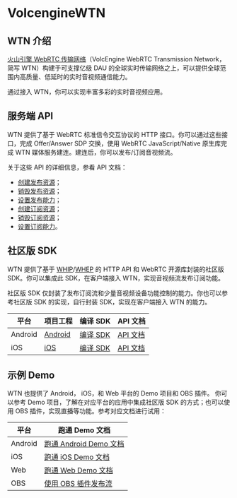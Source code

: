# VolcengineWTN

## WTN 介绍

[火山引擎 WebRTC 传输网络](https://www.volcengine.com/docs/6752/122560)（VolcEngine WebRTC Transmission Network，简写 WTN）构建于可支撑亿级 DAU 的全球实时传输网络之上，可以提供全球范围内高质量、低延时的实时音视频通信能力。

通过接入 WTN，你可以实现丰富多彩的实时音视频应用。

## 服务端 API

WTN 提供了基于 WebRTC 标准信令交互协议的 HTTP 接口。你可以通过这些接口，完成 Offer/Answer SDP 交换，使用 WebRTC JavaScript/Native 原生库完成 WTN 媒体服务建连。建连后，你可以发布/订阅音视频流。

关于这些 API 的详细信息，参看 API 文档：
-  [创建发布资源](https://www.volcengine.com/docs/6752/132482)；
-  [销毁发布资源](https://www.volcengine.com/docs/6752/132483)；
-  [设置发布能力](https://www.volcengine.com/docs/6752/161924)；
-  [创建订阅资源](https://www.volcengine.com/docs/6752/132484)；
-  [销毁订阅资源](https://www.volcengine.com/docs/6752/132485)；
-  [设置订阅能力](https://www.volcengine.com/docs/6752/161925)。

## 社区版 SDK

WTN 提供了基于 [WHIP](https://datatracker.ietf.org/doc/draft-ietf-wish-whip/)/[WHEP](https://datatracker.ietf.org/doc/draft-murillo-whep/) 的 HTTP API 和 WebRTC 开源库封装的社区版 SDK。你可以集成此 SDK，在客户端接入 WTN，实现音视频流发布订阅功能。

社区版 SDK 仅封装了发布订阅流和少量音视频设备功能控制的能力。你也可以参考社区版 SDK 的实现，自行封装 SDK，实现在客户端接入 WTN 的能力。

| 平台 | 项目工程 | 编译 SDK | API 文档 |
| --- | --- | --- | --- |
| Android | [Android](SDK/sdk/android/) | [编译 SDK](SDK/doc/Build_Instruction.md) | [API 文档](SDK/doc/Android/overview.md) |
| iOS | [iOS](SDK/sdk/ios/) | [编译 SDK](SDK/doc/Build_Instruction.md) | [API 文档](SDK/doc/iOS/overview.md) |

## 示例 Demo

WTN 也提供了 Android， iOS，和 Web 平台的 Demo 项目和 OBS 插件。
你可以参考 Demo 项目，了解在对应平台的应用中集成社区版 SDK 的方式；也可以使用 OBS 插件，实现直播等功能。参考对应文档进行试用：

| 平台 | 跑通 Demo 文档 |
| --- | --- |
| Android | [跑通 Android Demo 文档](https://www.volcengine.com/docs/6752/132445) |
| iOS | [跑通 iOS Demo 文档](https://www.volcengine.com/docs/6752/132446) |
| Web | [跑通 Web Demo 文档](https://www.volcengine.com/docs/6752/132447) |
| OBS | [使用 OBS 插件发布流](https://www.volcengine.com/docs/6752/132448) |
